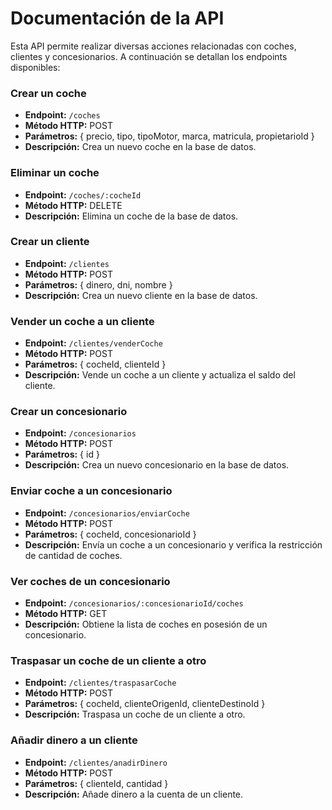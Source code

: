 # Documentación de la API

Esta API permite realizar diversas acciones relacionadas con coches, clientes y concesionarios. A continuación se detallan los endpoints disponibles:



### Crear un coche

- **Endpoint:** `/coches`
- **Método HTTP:** POST
- **Parámetros:** { precio, tipo, tipoMotor, marca, matricula, propietarioId }
- **Descripción:** Crea un nuevo coche en la base de datos.

### Eliminar un coche

- **Endpoint:** `/coches/:cocheId`
- **Método HTTP:** DELETE
- **Descripción:** Elimina un coche de la base de datos.



### Crear un cliente

- **Endpoint:** `/clientes`
- **Método HTTP:** POST
- **Parámetros:** { dinero, dni, nombre }
- **Descripción:** Crea un nuevo cliente en la base de datos.

### Vender un coche a un cliente

- **Endpoint:** `/clientes/venderCoche`
- **Método HTTP:** POST
- **Parámetros:** { cocheId, clienteId }
- **Descripción:** Vende un coche a un cliente y actualiza el saldo del cliente.



### Crear un concesionario

- **Endpoint:** `/concesionarios`
- **Método HTTP:** POST
- **Parámetros:** { id }
- **Descripción:** Crea un nuevo concesionario en la base de datos.

### Enviar coche a un concesionario

- **Endpoint:** `/concesionarios/enviarCoche`
- **Método HTTP:** POST
- **Parámetros:** { cocheId, concesionarioId }
- **Descripción:** Envía un coche a un concesionario y verifica la restricción de cantidad de coches.

### Ver coches de un concesionario

- **Endpoint:** `/concesionarios/:concesionarioId/coches`
- **Método HTTP:** GET
- **Descripción:** Obtiene la lista de coches en posesión de un concesionario.



### Traspasar un coche de un cliente a otro

- **Endpoint:** `/clientes/traspasarCoche`
- **Método HTTP:** POST
- **Parámetros:** { cocheId, clienteOrigenId, clienteDestinoId }
- **Descripción:** Traspasa un coche de un cliente a otro.

### Añadir dinero a un cliente

- **Endpoint:** `/clientes/anadirDinero`
- **Método HTTP:** POST
- **Parámetros:** { clienteId, cantidad }
- **Descripción:** Añade dinero a la cuenta de un cliente.
